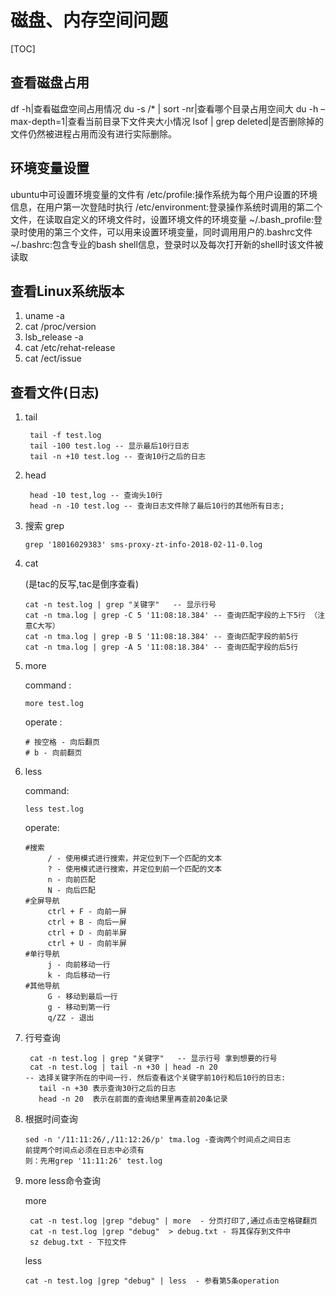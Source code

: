 磁盘、内存空间问题
===========================

[TOC]

## 查看磁盘占用

df -h|查看磁盘空间占用情况
du -s /* \| sort -nr|查看哪个目录占用空间大
du -h –max-depth=1|查看当前目录下文件夹大小情况
lsof \| grep deleted|是否删除掉的文件仍然被进程占用而没有进行实际删除。

## 环境变量设置

ubuntu中可设置环境变量的文件有
/etc/profile:操作系统为每个用户设置的环境信息，在用户第一次登陆时执行
/etc/environment:登录操作系统时调用的第二个文件，在读取自定义的环境文件时，设置环境文件的环境变量
~/.bash_profile:登录时使用的第三个文件，可以用来设置环境变量，同时调用用户的.bashrc文件
~/.bashrc:包含专业的bash shell信息，登录时以及每次打开新的shell时该文件被读取

## 查看Linux系统版本

1. uname -a
2. cat /proc/version
3. lsb_release -a
4. cat /etc/rehat-release
5. cat /ect/issue

## 查看文件(日志)

1. tail

   ```
    tail -f test.log
    tail -100 test.log -- 显示最后10行日志
    tail -n +10 test.log -- 查询10行之后的日志
   ```

2. head

   ```
    head -10 test,log -- 查询头10行
    head -n -10 test.log -- 查询日志文件除了最后10行的其他所有日志;
   ```

3. 搜索 grep

   ```
   grep '18016029383' sms-proxy-zt-info-2018-02-11-0.log 
   ```

4. cat

   (是tac的反写,tac是倒序查看)

   ```
   cat -n test.log | grep "关键字"   -- 显示行号
   cat -n tma.log | grep -C 5 '11:08:18.384' -- 查询匹配字段的上下5行 （注意C大写）
   cat -n tma.log | grep -B 5 '11:08:18.384' -- 查询匹配字段的前5行
   cat -n tma.log | grep -A 5 '11:08:18.384' -- 查询匹配字段的后5行
   ```

5. more

   command :

   ```
   more test.log
   ```

   operate :

   ```
   # 按空格 - 向后翻页
   # b - 向前翻页
   ```

6. less

   command:

   ```
   less test.log
   ```

   operate:

   ```
   #搜索
        / - 使用模式进行搜索，并定位到下一个匹配的文本
        ? - 使用模式进行搜索，并定位到前一个匹配的文本
        n - 向前匹配
        N - 向后匹配
   #全屏导航
        ctrl + F - 向前一屏
        ctrl + B - 向后一屏
        ctrl + D - 向前半屏
        ctrl + U - 向前半屏
   #单行导航
        j - 向前移动一行
        k - 向后移动一行
   #其他导航
        G - 移动到最后一行
        g - 移动到第一行
        q/ZZ - 退出
   ```

7. 行号查询

   ```
    cat -n test.log | grep "关键字"   -- 显示行号 拿到想要的行号
    cat -n test.log | tail -n +30 | head -n 20  
   -- 选择关键字所在的中间一行. 然后查看这个关键字前10行和后10行的日志:
      tail -n +30 表示查询30行之后的日志
      head -n 20  表示在前面的查询结果里再查前20条记录
   ```

8. 根据时间查询

   ```
   sed -n '/11:11:26/,/11:12:26/p' tma.log -查询两个时间点之间日志
   前提两个时间点必须在日志中必须有
   则：先用grep '11:11:26' test.log
   ```

9. more less命令查询

   more

   ```
    cat -n test.log |grep "debug" | more  - 分页打印了,通过点击空格键翻页
    cat -n test.log |grep "debug"  > debug.txt - 将其保存到文件中 
    sz debug.txt - 下拉文件
   ```

   less

   ```
   cat -n test.log |grep "debug" | less  - 参看第5条operation
   ```
